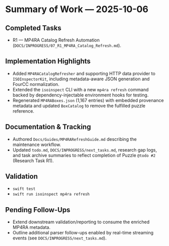 # Summary of Work — 2025-10-06

## Completed Tasks

- R1 — MP4RA Catalog Refresh Automation (`DOCS/INPROGRESS/07_R1_MP4RA_Catalog_Refresh.md`).

## Implementation Highlights

- Added `MP4RACatalogRefresher` and supporting HTTP data provider to `ISOInspectorKit`, including metadata-aware JSON generation and FourCC normalization.
- Extended the `isoinspect` CLI with a new `mp4ra refresh` command backed by dependency-injectable environment hooks for testing.
- Regenerated `MP4RABoxes.json` (1,167 entries) with embedded provenance metadata and updated `BoxCatalog` to remove the fulfilled puzzle reference.

## Documentation & Tracking

- Authored `Docs/Guides/MP4RARefreshGuide.md` describing the maintenance workflow.
- Updated `todo.md`, `DOCS/INPROGRESS/next_tasks.md`, research gap logs, and task archive summaries to reflect completion of Puzzle `@todo #2` (Research Task R1).

## Validation

- `swift test`
- `swift run isoinspect mp4ra refresh`

## Pending Follow-Ups

- Extend downstream validation/reporting to consume the enriched MP4RA metadata.
- Outline additional parser follow-ups enabled by real-time streaming events (see `DOCS/INPROGRESS/next_tasks.md`).
